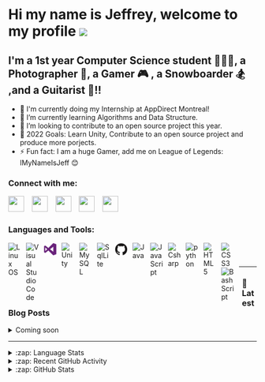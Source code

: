 # Hi my name is Jeffrey, welcome to my profile <img src="https://media.giphy.com/media/hvRJCLFzcasrR4ia7z/giphy.gif" width="25px"> 

<!-- Add status here -->


## I'm a 1st year Computer Science student 🧑🏽‍💻, a Photographer 📸, a Gamer 🎮 , a Snowboarder 🏂  ,and a Guitarist 🎸!!
<!-- project name then the link to that project -->
- 🔭 I'm currently doing my Internship at AppDirect Montreal!
- 🌱 I’m currently learning Algorithms and Data Structure.
- 👯 I’m looking to contribute to an open source project this year.
- 🥅 2022 Goals: Learn Unity, Contribute to an open source project and produce more porjects.
- ⚡ Fun fact: I am a huge Gamer, add me on League of Legends: lMyNameIsJeff 😊 

### Connect with me:
<!-- Icons  -->
[<img height="32" width="32" src="https://simpleicons.now.sh/linkedin/fff" target="_blank"/>][linkedin]
&nbsp;&nbsp;
[<img height="32" width="32" src="https://simpleicons.now.sh/instagram/fff" />][instagram]
&nbsp;&nbsp;
[<img height="32" width="32" src="https://simpleicons.now.sh/unsplash/fff" />][unsplash]
&nbsp;&nbsp;
[<img height="32" width="32" src="https://simpleicons.now.sh/facebook/fff" />][facebook]
&nbsp;&nbsp;
[<img height="32" width="32" src="https://simpleicons.now.sh/twitter/fff" />][twitter]

<!-- Separate languages and tools  -->
### Languages and Tools:
<img align="left" alt="Linux OS" width="26px" src="https://cdn.jsdelivr.net/gh/devicons/devicon/icons/linux/linux-original.svg" style="padding-right:10px;" />
<img align="left" alt="Visual Studio Code" width="26px" src="https://cdn.jsdelivr.net/gh/devicons/devicon/icons/vscode/vscode-original.svg" style="padding-right:10px;" />
<img align="left" alt="Visual Studio" width="26px" src="https://github.com/devicons/devicon/blob/master/icons/visualstudio/visualstudio-plain.svg" style="padding-right:10px;" />
<img align="left" alt="Unity" width="26px" src="https://cdn.jsdelivr.net/gh/devicons/devicon/icons/unity/unity-original.svg" style="padding-right:10px;" />
<img align="left" alt="MySQL" width="26px" src="https://cdn.jsdelivr.net/gh/devicons/devicon/icons/mysql/mysql-original.svg" style="padding-right:10px;" />
<img align="left" alt="SqlLite" width="26px" src="https://cdn.jsdelivr.net/gh/devicons/devicon/icons/sqlite/sqlite-original.svg" style="padding-right:10px;" />
<img align="left" alt="GitHub" width="26px" src="https://github.com/devicons/devicon/blob/master/icons/github/github-original.svg" style="padding-right:10px;" />
<img align="left" alt="Java" width="26px" src="https://cdn.jsdelivr.net/gh/devicons/devicon/icons/java/java-original.svg" style="padding-right:10px;" />
<img align="left" alt="JavaScript" width="26px" src="https://cdn.jsdelivr.net/gh/devicons/devicon/icons/javascript/javascript-original.svg" style="padding-right:10px;" />
<img align="left" alt="Csharp" width="26px" src="https://cdn.jsdelivr.net/gh/devicons/devicon/icons/csharp/csharp-original.svg" style="padding-right:10px;" />
<img align="left" alt="python" width="26px" src="https://cdn.jsdelivr.net/gh/devicons/devicon/icons/python/python-original.svg" style="padding-right:10px;" />
<img align="left" alt="HTML5" width="26px" src="https://cdn.jsdelivr.net/gh/devicons/devicon/icons/html5/html5-original.svg" style="padding-right:10px;" />
<img align="left" alt="CSS3" width="26px" src="https://cdn.jsdelivr.net/gh/devicons/devicon/icons/css3/css3-original.svg" style="padding-right:10px;" />
<img align="left" alt="Bash Script" width="32px" src="https://cdn.jsdelivr.net/gh/devicons/devicon/icons/bash/bash-original.svg" style="padding-right:10px;" />


<br />
<br />

---

### 📕 Latest Blog Posts
<details>
  <summary>Coming soon</summary>
</details>

<!-- BLOG-POST-LIST:START -->
<!-- BLOG-POST-LIST:END -->

---


<details>
  <summary>:zap: Language Stats</summary>

[![Top Langs](https://github-readme-stats.vercel.app/api/top-langs/?username=jgrospe92&langs_count=8&exclude_repo=2dGameJam)](https://github.com/jgrospe92/github-readme-stats)

</details>

<details>
  <summary>:zap: Recent GitHub Activity</summary>
<!--START_SECTION:activity-->
1. 🎉 Merged PR [#3](https://github.com/SaqSaq815/App-Dev-Team-Project/pull/3) in [SaqSaq815/App-Dev-Team-Project](https://github.com/SaqSaq815/App-Dev-Team-Project)
2. 🎉 Merged PR [#4](https://github.com/SaqSaq815/App-Dev-Team-Project/pull/4) in [SaqSaq815/App-Dev-Team-Project](https://github.com/SaqSaq815/App-Dev-Team-Project)
3. 💪 Opened PR [#4](https://github.com/SaqSaq815/App-Dev-Team-Project/pull/4) in [SaqSaq815/App-Dev-Team-Project](https://github.com/SaqSaq815/App-Dev-Team-Project)
4. 🎉 Merged PR [#2](https://github.com/SaqSaq815/App-Dev-Team-Project/pull/2) in [SaqSaq815/App-Dev-Team-Project](https://github.com/SaqSaq815/App-Dev-Team-Project)
5. 💪 Opened PR [#3](https://github.com/SaqSaq815/App-Dev-Team-Project/pull/3) in [SaqSaq815/App-Dev-Team-Project](https://github.com/SaqSaq815/App-Dev-Team-Project)
<!--END_SECTION:activity-->
</details>

<details>
  <summary>:zap: GitHub Stats</summary>

  <img align="left" alt="codeSTACKr's GitHub Stats" src="https://github-readme-stats.vercel.app/api?username=jgrospe92&show_icons=true&hide_border=false&hide=stars,issues,contribs&theme=darcula&count_private=true" />

</details>

<!-- Social Media links  -->
[linkedin]: https://www.linkedin.com/in/jeffreygrospe/
[instagram]: https://www.instagram.com
[unsplash]: https://unsplash.com/@jgrospe
[facebook]: https://www.facebook.com/jeffrey.grospe
[twitter]: https://twitter.com/jeffrey_grospe

[website]: https://codeSTACKr.com
[course]: http://vsCodeHero.com
[twitter]: https://twitter.com/codeSTACKr
[youtube]: https://youtube.com/codeSTACKr
[instagram]: https://instagram.com/codeSTACKr
[linkedin]: https://linkedin.com/in/codeSTACKr
[webdevplaylist]: https://www.youtube.com/playlist?list=PLkwxH9e_vrAJ0WbEsFA9W3I1W-g_BTsbt
[jsplaylist]: https://www.youtube.com/playlist?list=PLkwxH9e_vrALRJKu7wfXby3MKeflhTu6B
[cssplaylist]: https://www.youtube.com/playlist?list=PLkwxH9e_vrALSdvZuEh6gqQdmDoDIoqz4
[reactplaylist]: https://www.youtube.com/playlist?list=PLkwxH9e_vrAK4TdffpxKY3QGyHCpxFcQ0

<!---
jgrospe92/jgrospe92 is a ✨ special ✨ repository because its `README.md` (this file) appears on your GitHub profile.
You can click the Preview link to take a look at your changes.
--->
